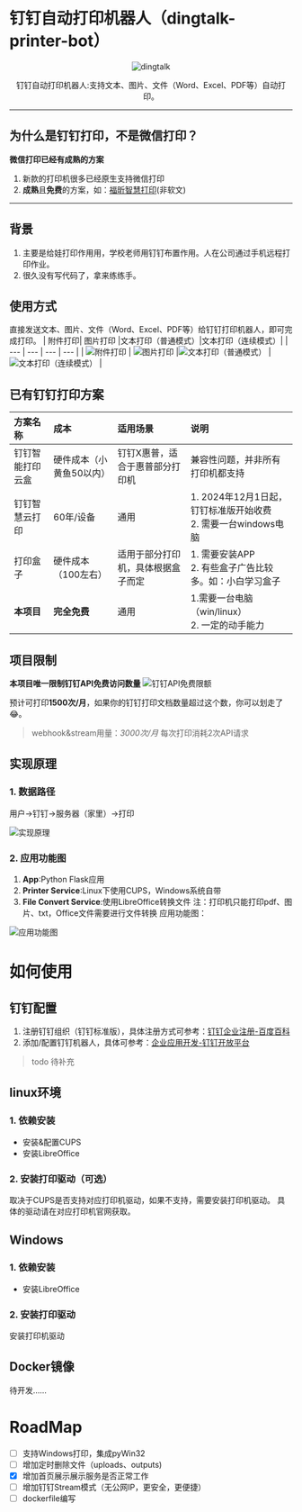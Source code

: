 # 钉钉自动打印机器人（dingtalk-printer-bot）
<div align="center">

![dingtalk](doc/images/dingtalkxprinter.png)

<p>钉钉自动打印机器人:支持文本、图片、文件（Word、Excel、PDF等）自动打印。</p>
</div>

---

## 为什么是钉钉打印，不是微信打印？
**微信打印已经有成熟的方案**
1. 新款的打印机很多已经原生支持微信打印
2. **成熟**且**免费**的方案，如：[福昕智慧打印](https://www.foxitcloud.cn/print/)(非软文)

---

## 背景
1. 主要是给娃打印作用用，学校老师用钉钉布置作用。人在公司通过手机远程打印作业。
2. 很久没有写代码了，拿来练练手。

## 使用方式
直接发送文本、图片、文件（Word、Excel、PDF等）给钉钉打印机器人，即可完成打印。
| 附件打印| 图片打印 |文本打印（普通模式）|文本打印（连续模式）|
| --- | --- | --- | --- |
| ![附件打印](doc/images/print_file.jpg) | ![图片打印](doc/images/print_picture.jpg)  |![文本打印（普通模式）](doc/images/print_txt.jpg) |![文本打印（连续模式）](doc/images/print_txt2.jpg) |


## 已有钉钉打印方案

|方案名称|成本|适用场景|说明|
|:---|:---|:---|:---|
|钉钉智能打印云盒|硬件成本（小黄鱼50以内）|钉钉X惠普，适合于惠普部分打印机|兼容性问题，并非所有打印机都支持|
|钉钉智慧云打印|60年/设备|通用|1. 2024年12月1日起，钉钉标准版开始收费<br/>2. 需要一台windows电脑|
|打印盒子|硬件成本（100左右）|适用于部分打印机，具体根据盒子而定|1. 需要安装APP<br/>2. 有些盒子广告比较多。如：小白学习盒子|
|**本项目**|**完全免费**|通用|1.需要一台电脑（win/linux）<br/>2. 一定的动手能力|




## 项目限制
**本项目唯一限制钉钉API免费访问数量**
![钉钉API免费限额](doc/images/dingding_price.png)

预计可打印**1500次/月**，如果你的钉钉打印文档数量超过这个数，你可以划走了 :joy:。
> webhook&stream用量：*3000次/月*
> 每次打印消耗2次API请求

## 实现原理
### 1. 数据路径
用户->钉钉->服务器（家里）->打印

![实现原理](doc/images/printer_bot_workflow.drawio.png)

### 2. 应用功能图
1. **App**:Python Flask应用
2. **Printer Service**:Linux下使用CUPS，Windows系统自带
3. **File Convert Service**:使用LibreOffice转换文件
注：打印机只能打印pdf、图片、txt，Office文件需要进行文件转换
应用功能图：

![应用功能图](doc/images/printer_bot_function.drawio.png)

# 如何使用
## 钉钉配置
1. 注册钉钉组织（钉钉标准版），具体注册方式可参考：[钉钉企业注册-百度百科](https://jingyan.baidu.com/article/6fb756ec80c40f241858fb1b.html)
2. 添加/配置钉钉机器人，具体可参考：[企业应用开发-钉钉开放平台](https://open.dingtalk.com/document/orgapp/learning-map)

> todo 待补充

## linux环境
### 1. 依赖安装
- 安装&配置CUPS
- 安装LibreOffice

### 2. 安装打印驱动（可选）
取决于CUPS是否支持对应打印机驱动，如果不支持，需要安装打印机驱动。
具体的驱动请在对应打印机官网获取。



## Windows
### 1. 依赖安装
- 安装LibreOffice

### 2. 安装打印驱动
安装打印机驱动

## Docker镜像
待开发……



# RoadMap
- [ ] 支持Windows打印，集成pyWin32
- [ ] 增加定时删除文件（uploads、outputs)
- [x] 增加首页展示展示服务是否正常工作
- [ ] 增加钉钉Stream模式（无公网IP，更安全，更便捷）
- [ ] dockerfile编写
